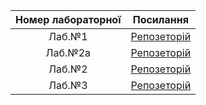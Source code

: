 | Номер лабораторної      | Посилання                                                 | 
| :----------------------:| :--------------------------------------------------------:| 
|  Лаб.№1                 | [Репозеторій](https://github.com/MishakinMax/_ik31_Mishakin_labs_TPIS/tree/master/lab1) | 
|  Лаб.№2а                | [Репозеторій](https://github.com/MishakinMax/_ik31_Mishakin_labs_TPIS/tree/master/lab2a)  | 
|  Лаб.№2                 | [Репозеторій](https://github.com/MishakinMax/_ik31_Mishakin_labs_TPIS/tree/master/lab_2) |
|  Лаб.№3                 | [Репозеторій](https://github.com/MishakinMax/_ik31_Mishakin_labs_TPIS/tree/master/lab3)  |                        
                           
